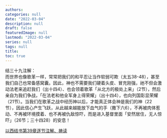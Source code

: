 ```yaml
---
authors:
categories: null
date: "2022-03-04"
description: null
draft: false
featuredImage: null
lastmod: "2022-03-04"
series: null
tags: null
title: 
toc: true
---
```


<!--more-->

结三十九注解：  
而世界也像歌革一样，常常把我们的和平忍让当作软弱可欺（太五38-48），甚至我们自己也常备感窝囊。因此，神也不需要我们硬着头皮、冒充刚强，祂不但会激动法老来追赶我们（出十四4）、也会领着歌革「从北方的极处上来」（2节），然后亲自为我们争战，「在法老和他全军身上得荣耀」（出十四4），也向列国彰显荣耀（21节）。当我们在歌革之战中经历神以后，才能真正体会神是我们的神（22节），因此信心产生飞跃，从此越来越能放下血气的手（撒下六6），不再被肉体惹动、不再被环境摸着、也不再被仇敌惊吓，而是进入基督里面「安然居住，无人惊吓」（26节；三十四28）的安息！

<a href ="https://cmcbiblereading.com/2016/09/05/%e4%bb%a5%e8%a5%bf%e7%bb%93%e4%b9%a6%e7%ac%ac39%e7%ab%a0%e9%80%90%e8%8a%82%e6%b3%a8%e8%a7%a3%e3%80%81%e7%a5%b7%e8%af%bb/">以西结书第39章逐节注解、祷读</a>